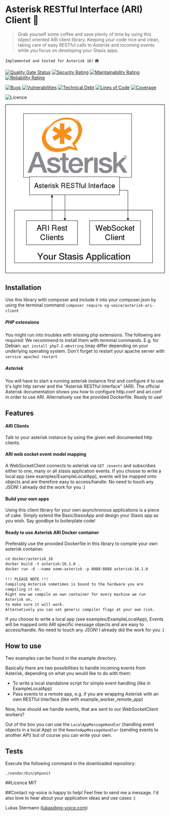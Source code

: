 # Asterisk RESTful Interface (ARI) Client :tada:
> Grab yourself some coffee and save plenty of time by using this object oriented ARI client library. 
Keeping your code nice and clean, taking care of easy RESTful calls to Asterisk and incoming events 
while you focus on developing your Stasis apps.

`Implemented and tested for Asterisk 16!` :phone:

[![Quality Gate Status](https://sonarcloud.io/api/project_badges/measure?project=lukas-ng-voice_asterisk-ari-client&metric=alert_status)](https://sonarcloud.io/dashboard?id=lukas-ng-voice_asterisk-ari-client)
[![Security Rating](https://sonarcloud.io/api/project_badges/measure?project=lukas-ng-voice_asterisk-ari-client&metric=security_rating)](https://sonarcloud.io/dashboard?id=lukas-ng-voice_asterisk-ari-client)
[![Maintainability Rating](https://sonarcloud.io/api/project_badges/measure?project=lukas-ng-voice_asterisk-ari-client&metric=sqale_rating)](https://sonarcloud.io/dashboard?id=lukas-ng-voice_asterisk-ari-client)
[![Reliability Rating](https://sonarcloud.io/api/project_badges/measure?project=lukas-ng-voice_asterisk-ari-client&metric=reliability_rating)](https://sonarcloud.io/dashboard?id=lukas-ng-voice_asterisk-ari-client)

[![Bugs](https://sonarcloud.io/api/project_badges/measure?project=lukas-ng-voice_asterisk-ari-client&metric=bugs)](https://sonarcloud.io/dashboard?id=lukas-ng-voice_asterisk-ari-client)
[![Vulnerabilities](https://sonarcloud.io/api/project_badges/measure?project=lukas-ng-voice_asterisk-ari-client&metric=vulnerabilities)](https://sonarcloud.io/dashboard?id=lukas-ng-voice_asterisk-ari-client)
[![Technical Debt](https://sonarcloud.io/api/project_badges/measure?project=lukas-ng-voice_asterisk-ari-client&metric=sqale_index)](https://sonarcloud.io/dashboard?id=lukas-ng-voice_asterisk-ari-client)
[![Lines of Code](https://sonarcloud.io/api/project_badges/measure?project=lukas-ng-voice_asterisk-ari-client&metric=ncloc)](https://sonarcloud.io/dashboard?id=lukas-ng-voice_asterisk-ari-client)
[![Coverage](https://sonarcloud.io/api/project_badges/measure?project=lukas-ng-voice_asterisk-ari-client&metric=coverage)](https://sonarcloud.io/dashboard?id=lukas-ng-voice_asterisk-ari-client)

![Licence](https://img.shields.io/badge/licence-MIT-blue.svg)

![What this library is about](AriClientLibSkizze.png)

## Installation
Use this library with composer and include it into your composer.json by using the terminal command
`composer require ng-voice/asterisk-ari-client`

##### PHP extensions
You might run into troubles with missing php extensions. The following are required:
We recommend to install them with terminal commands. E.g. for Debian: `apt install php7.2-mbstring` 
(may differ depending on your underlying operating system. Don't forget to restart your apache 
server with `service apache2 restart`

##### Asterisk
You will have to start a running asterisk instance first and configure it to use it's light http server and the 
"Asterisk RESTful Interface" (ARI). The official Asterisk documentation shows you how to configure http.conf and 
ari.conf in order to use ARI. Alternatively use the provided Dockerfile. Ready to use!

## Features
#### ARI Clients
Talk to your asterisk instance by using the given well documented http clients.

#### ARI web socket event model mapping
A WebSocketClient connects to asterisk via `GET /events` and subscribes either to one, many or all 
stasis application events. 
If you choose to write a local app (see examples/ExampleLocalApp), events will be mapped onto objects and are 
therefore easy to access/handle. No need to touch any JSON! I already did the work for you :)

#### Build your own apps
Using this client library for your own asynchronous applications is a piece of cake.
Simply extend the BasicStasisApp and design your Stasis app as you wish. Say goodbye to boilerplate code!

#### Ready to use Asterisk ARI Docker container
Preferably use the provided Dockerfile in this library to compile your own asterisk container.
    
    cd docker/asterisk_16
    docker build -t asterisk:16.1.0 .
    docker run -d --name some-asterisk -p 8088:8088 asterisk:16.1.0

    !!! PLEASE NOTE !!!
    Compiling Asterisk sometimes is bound to the hardware you are compiling it on.
    Right now we compile an own container for every machine we run Asterisk on,
    to make sure it will work.
    Alternatively you can set generic compiler flags at your own risk.

If you choose to write a local app (see examples/ExampleLocalApp), Events will be mapped onto ARI specific 
message objects and are easy to access/handle. No need to touch any JSON! I already did the work for you :)

## How to use
Two examples can be found in the example directory.

Basically there are two possibilities to handle incoming events from Asterisk, depending on what you would like to do 
with them:

* To write a local standalone script for simple event handling (like in ExampleLocalApp)
* Pass events to a remote app, e.g. if you are wrapping Asterisk with an own RESTful Interface
(like with example_worker_remote_app)

Now, how should we handle events, that are sent to our WebSocketClient workers?

Out of the box you can use the `LocalAppMessageHandler` (handling event objects in a local App) 
or the `RemoteAppMessageHandler` (sending events to another API) but of course you can write your own.

## Tests
Execute the following command in the downloaded repository:

    ./vendor/bin/phpunit

##Licence
MIT

##Contact
ng-voice is happy to help! Feel free to send me a message.
I'd also love to hear about your application ideas and use cases :)

Lukas Stermann (lukas@ng-voice.com)